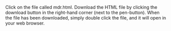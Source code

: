 Click on the file called mdr.html.
Download the HTML file by clicking the download button in the right-hand corner (next to the pen-button).
When the file has been downloaded, simply double click the file, and it will open in your web browser.
